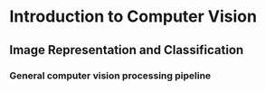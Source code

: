 # Introduction to Computer Vision

## Image Representation and Classification

### General computer vision processing pipeline

